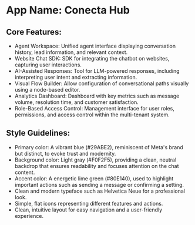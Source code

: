 # **App Name**: Conecta Hub

## Core Features:

- Agent Workspace: Unified agent interface displaying conversation history, lead information, and relevant context.
- Website Chat SDK: SDK for integrating the chatbot on websites, capturing user interactions.
- AI-Assisted Responses: Tool for LLM-powered responses, including interpreting user intent and extracting information.
- Visual Flow Builder: Allow configuration of conversational paths visually using a node-based editor.
- Analytics Dashboard: Dashboard with key metrics such as message volume, resolution time, and customer satisfaction.
- Role-Based Access Control: Management interface for user roles, permissions, and access control within the multi-tenant system.

## Style Guidelines:

- Primary color: A vibrant blue (#29ABE2), reminiscent of Meta's brand but distinct, to evoke trust and modernity.
- Background color: Light gray (#F0F2F5), providing a clean, neutral backdrop that ensures readability and focuses attention on the chat content.
- Accent color: A energetic lime green (#80E140), used to highlight important actions such as sending a message or confirming a setting.
- Clean and modern typeface such as Helvetica Neue for a professional look.
- Simple, flat icons representing different features and actions.
- Clean, intuitive layout for easy navigation and a user-friendly experience.